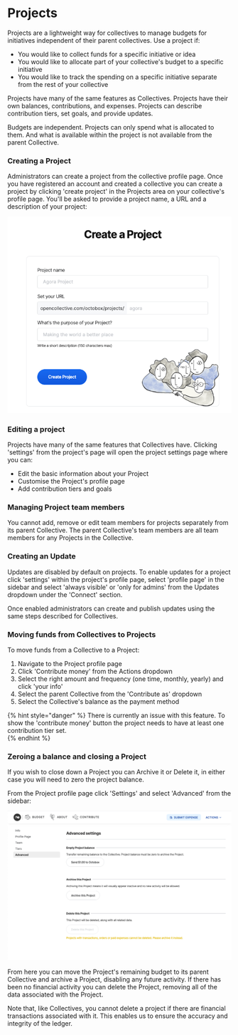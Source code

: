 # Projects

Projects are a lightweight way for collectives to manage budgets for initiatives independent of their parent collectives. Use a project if:

* You would like to collect funds for a specific initiative or idea
* You would like to allocate part of your collective's budget to a specific initiative 
* You would like to track the spending on a specific initiative separate from the rest of your collective

Projects have many of the same features as Collectives. Projects have their own balances, contributions, and expenses. Projects can describe contribution tiers, set goals, and provide updates. 

Budgets are independent. Projects can only spend what is allocated to them. And what is available within the project is not available from the parent Collective.

### Creating a Project

Administrators can create a project from the collective profile page. Once you have registered an account and created a collective you can create a project by clicking 'create project' in the Projects area on your collective's profile page. You'll be asked to provide a project name, a URL and a description of your project:

![Adding a project to a collective.](../.gitbook/assets/screenshot-2021-05-13-at-17.11.52.png)

### Editing a project

Projects have many of the same features that Collectives have. Clicking 'settings' from the project's page will open the project settings page where you can:

* Edit the basic information about your Project
* Customise the Project's profile page
* Add contribution tiers and goals

### Managing Project team members

You cannot add, remove or edit team members for projects separately from its parent Collective. The parent Collective's team members are all team members for any Projects in the Collective. 

### Creating an Update

Updates are disabled by default on projects. To enable updates for a project click 'settings' within the project's profile page, select 'profile page' in the sidebar and select 'always visible' or 'only for admins' from the Updates dropdown under the 'Connect' section.

Once enabled administrators can create and publish updates using the same steps described for Collectives.

### Moving funds from Collectives to Projects

To move funds from a Collective to a Project:

1. Navigate to the Project profile page
2. Click 'Contribute money' from the Actions dropdown
3. Select the right amount and frequency \(one time, monthly, yearly\) and click 'your info'
4. Select the parent Collective from the 'Contribute as' dropdown  
5. Select the Collective's balance as the payment method

{% hint style="danger" %}
There is currently an issue with this feature. To show the 'contribute money' button the project needs to have at least one contribution tier set.  
{% endhint %}

### Zeroing a balance and closing a Project

If you wish to close down a Project you can Archive it or Delete it, in either case you will need to zero the project balance.

From the Project profile page click 'Settings' and select 'Advanced' from the sidebar:

![Empty a Project balance, archive or delete a Project from the Advanced menu. ](../.gitbook/assets/screenshot-2021-08-10-at-10.48.34.png)

From here you can move the Project's remaining budget to its parent Collective and archive a Project, disabling any future activity. If there has been no financial activity you can delete the Project, removing all of the data associated with the Project. 

Note that, like Collectives, you cannot delete a project if there are financial transactions associated with it. This enables us to ensure the accuracy and integrity of the ledger.

